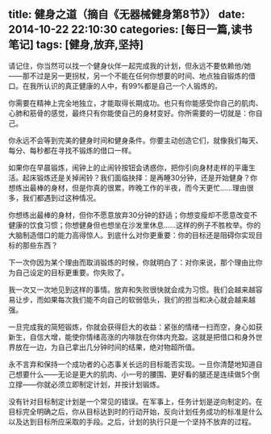 title: 健身之道（摘自《无器械健身第8节》）
date: 2014-10-22 22:10:30
categories: [每日一篇,读书笔记]
tags: [健身,放弃,坚持]
---
请记住，你当然可以找一个健身伙伴一起完成我的计划，但永远不要依赖他/她——那不过是另一更拐杖，另一个不能在任何你想要的时间、地点独自锻炼的借口。在我所认识的真正健康的人中，有99%都是自己一个人锻炼的。

你需要在精神上完全地独立，才能取得长期成功。也只有你能感受你自己的肌肉、心肺和筋骨的感觉，最终只有你能使自己的身材变好。你所需要的一切就是：你自己。
<!--more-->
你永远不会等到完美的健身时间和健身条件。你要主动创造它们，就像我们每天、每分、每秒都在寻找不锻炼的借口一样。

如果你在早晨锻炼，闹钟上的止闹铃按钮会诱惑你，把你引向身材走样的平庸生活。起床锻炼还是关掉闹铃？我们面临抉择：是再睡30分钟，还是开始健身？你想练出最棒的身材，但是你真的很累，昨晚工作的半夜，而今天更忙……理由很多，我们都遇到过这种情况。

你想练出最棒的身材，但你不愿意放弃30分钟的舒适；你想变瘦却不愿意改变不健康的饮食习惯；你想健身但也想坐在沙发里休息……这样的例子不胜枚举。你的大脑制造借口的能力高得惊人。到底什么对你更重要：你的目标还是阻碍你实现目标的那些东西？

下一次你因为某个理由而取消锻炼的时候，你就明白了：对你来说，那个理由比你为自己设定的目标更重要。你失败了。

我一次又一次地见到这样的事情。放弃和失败很快就会成为习惯。我们会越来越容易让步，而如果每次我们能不向自己的软弱低头，我们的担当和决心就会越来越强。

一旦完成我的简短锻炼，你就会获得巨大的收益：紧张的情绪一扫而空，身心如获新生，自信大增，能使你情绪高涨的内啡肽在你体内充盈。这就是把借口和身外世界放在一边，为自己拿出几分钟时间的结果，绝对物超所值。

永不言弃和保持一个成功者的心态事关长远的目标能否实现。一旦你清楚地知道自己想要什么——无论是更大的肌肉、小一号的腰围、更好看的腿还是连续做5个倒立撑——你就必须立即制定计划，并按计划锻炼。

没有针对目标制定计划是一个常见的错误。在军事上，任务计划是逆向制定的。在目标完全明确之后，你从目标达到时的行动开始，反向计划任务成功的标准是什么以及达到目标所应采取的手段。之后，计划的执行只是一个坚持不放弃的过程。